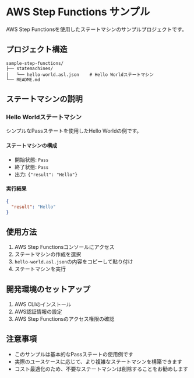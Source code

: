 # AWS Step Functions サンプル

AWS Step Functionsを使用したステートマシンのサンプルプロジェクトです。

## プロジェクト構造

```
sample-step-functions/
├── statemachines/
│   └── hello-world.asl.json    # Hello Worldステートマシン
└── README.md
```

## ステートマシンの説明

### Hello Worldステートマシン

シンプルなPassステートを使用したHello Worldの例です。

#### ステートマシンの構成

- 開始状態: `Pass`
- 終了状態: `Pass`
- 出力: `{"result": "Hello"}`

#### 実行結果

```json
{
  "result": "Hello"
}
```

## 使用方法

1. AWS Step Functionsコンソールにアクセス
2. ステートマシンの作成を選択
3. `hello-world.asl.json`の内容をコピーして貼り付け
4. ステートマシンを実行

## 開発環境のセットアップ

1. AWS CLIのインストール
2. AWS認証情報の設定
3. AWS Step Functionsのアクセス権限の確認

## 注意事項

- このサンプルは基本的なPassステートの使用例です
- 実際のユースケースに応じて、より複雑なステートマシンを構築できます
- コスト最適化のため、不要なステートマシンは削除することをお勧めします 